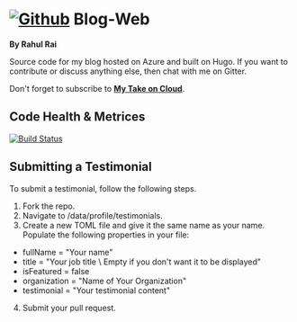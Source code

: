 # [![Github](https://github.frapsoft.com/social/github.png)](https://github.com/rahulrai-in/) Blog-Web 
**By Rahul Rai**

Source code for my blog hosted on Azure and built on Hugo. If you want to contribute or discuss anything else, then chat with me on Gitter.

Don't forget to subscribe to **[My Take on Cloud](https://rahulrai.in)**.
## Code Health & Metrices
[![Build Status](https://travis-ci.org/rahulrai-in/Blog-Web.svg?branch=master)](https://travis-ci.org/rahulrai-in/Blog-Web)

## Submitting a Testimonial
To submit a testimonial, follow the following steps.

1. Fork the repo.
2. Navigate to /data/profile/testimonials.
3. Create a new TOML file and give it the same name as your name. Populate the following properties in your file:
  * fullName = "Your name"
  * title = "Your job title \ Empty if you don't want it to be displayed" 
  * isFeatured = false
  * organization = "Name of Your Organization"
  * testimonial = "Your testimonial content"
4. Submit your pull request.
